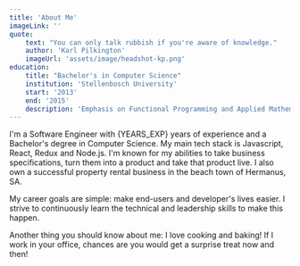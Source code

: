 ```yaml
---
title: 'About Me'
imageLink: ''
quote:
    text: "You can only talk rubbish if you're aware of knowledge."
    author: 'Karl Pilkington'
    imageUrl: 'assets/image/headshot-kp.png'
education:
    title: "Bachelor's in Computer Science"
    institution: 'Stellenbosch University'
    start: '2013'
    end: '2015'
    description: 'Emphasis on Functional Programming and Applied Mathematics'
---
```


I'm a Software Engineer with {YEARS_EXP} years of experience and a Bachelor's degree in Computer Science.
My main tech stack is Javascript, React, Redux and Node.js. I'm known for my abilities to take business specifications, turn them into a product and take that product live. I also own a successful property rental business in the beach town of Hermanus, SA.

My career goals are simple: make end-users and developer's lives easier. I strive to continuously learn the technical and leadership skills to make this happen.

Another thing you should know about me: I love cooking and baking! If I work in your office, chances are you would get a surprise treat now and then!